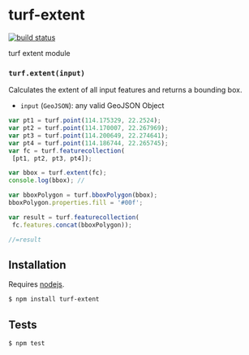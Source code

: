 # turf-extent

[![build status](https://secure.travis-ci.org/Turfjs/turf-extent.png)](http://travis-ci.org/Turfjs/turf-extent)

turf extent module


### `turf.extent(input)`

Calculates the extent of all input features and returns a bounding box.


* `input` (`GeoJSON`): any valid GeoJSON Object

```js
var pt1 = turf.point(114.175329, 22.2524);
var pt2 = turf.point(114.170007, 22.267969);
var pt3 = turf.point(114.200649, 22.274641);
var pt4 = turf.point(114.186744, 22.265745);
var fc = turf.featurecollection(
 [pt1, pt2, pt3, pt4]);

var bbox = turf.extent(fc);
console.log(bbox); //

var bboxPolygon = turf.bboxPolygon(bbox);
bboxPolygon.properties.fill = '#00f';

var result = turf.featurecollection(
 fc.features.concat(bboxPolygon));

//=result
```

## Installation

Requires [nodejs](http://nodejs.org/).

```sh
$ npm install turf-extent
```

## Tests

```sh
$ npm test
```


